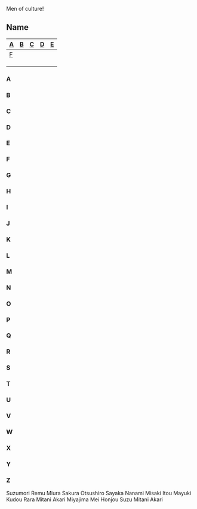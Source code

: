 Men of culture!

## Name
| [A](#A) | [B](#B) | [C](#C) | [D](#D) | [E](#E) |
|---|---|---|---|---|
| [F](#F) |   |   |   |   |
|   |   |   |   |   |
|   |   |   |   |   |
|   |   |


### A

### B

### C

### D

### E

### F

### G

### H

### I

### J

### K

### L

### M

### N

### O

### P

### Q

### R

### S

### T

### U

### V

### W

### X

### Y

### Z


Suzumori Remu
Miura Sakura
Otsushiro Sayaka
Nanami Misaki
Itou Mayuki
Kudou Rara
Mitani Akari
Miyajima Mei
Honjou Suzu
Mitani Akari
